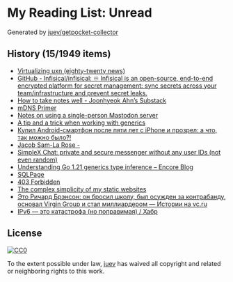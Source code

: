 # My Reading List: Unread

Generated by [juev/getpocket-collector](https://github.com/juev/getpocket-collector)

## History (15/1949 items)

- [Virtualizing uxn (eighty-twenty news)](https://eighty-twenty.org/2023/08/11/virtualizing-uxn)
- [GitHub - Infisical/infisical: ♾ Infisical is an open-source, end-to-end encrypted platform for secret management: sync secrets across your team/infrastructure and prevent secret leaks.](https://github.com/Infisical/infisical)
- [How to take notes well - Joonhyeok Ahn’s Substack](https://joonhyeokahn.substack.com/p/how-to-take-notes-well)
- [mDNS Primer](https://fabiensanglard.net/mdns/index.html)
- [Notes on using a single-person Mastodon server](https://jvns.ca/blog/2023/08/11/some-notes-on-mastodon/)
- [A tip and a trick when working with generics](https://appliedgo.com/blog/a-tip-and-a-trick-when-working-with-generics)
- [Купил Android-смартфон после пяти лет с iPhone и прозрел: а что, так можно было?!](https://www.iguides.ru/main/other/kupil_android_smartfon_posle_iphone_i_prozrel_gde_ya_byl_poslednie_pyat_let/)
- [Jacob Sam-La Rose -](https://jsamlarose.micro.blog/2023/08/12/im-sure-i.html)
- [SimpleX Chat: private and secure messenger without any user IDs (not even random)](https://simplex.chat)
- [Understanding Go 1.21 generics type inference – Encore Blog](https://encore.dev/blog/go1.21-generics)
- [SQLPage](https://sql.ophir.dev/blog.sql)
- [403 Forbidden](https://scientificamerican.com/article/are-naps-good-for-you)
- [The complex simplicity of my static websites](https://alinpanaitiu.com/blog/complex-simplicity-of-static-websites/)
- [Это Ричард Брэнсон: он бросил школу, был осужден за контрабанду, основал Virgin Group и стал миллиардером — Истории на vc.ru](https://vc.ru/story/291903-eto-richard-brenson-on-brosil-shkolu-byl-osuzhden-za-kontrabandu-osnoval-virgin-group-i-stal-milliarderom)
- [IPv6 — это катастрофа (но поправимая) / Хабр](https://habr.com/ru/companies/ruvds/articles/753906/)

## License

[![CC0](https://mirrors.creativecommons.org/presskit/buttons/88x31/svg/cc-zero.svg)](https://creativecommons.org/publicdomain/zero/1.0/)

To the extent possible under law, [juev](https://github.com/juev) has waived all copyright and related or neighboring rights to this work.
